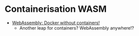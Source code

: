 Containerisation WASM
=====================

* [WebAssembly: Docker without containers!](https://wasmlabs.dev/articles/docker-without-containers/)
    * Another leap for containers? WebAssembly anywhere!?